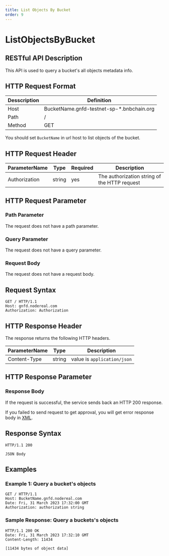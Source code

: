 ```yaml
---
title: List Objects By Bucket
order: 9
---
```


# ListObjectsByBucket

## RESTful API Description

This API is used to query a bucket's all objects metadata info.

## HTTP Request Format

| Desscription | Definition                                |
| ------------ |-------------------------------------------|
| Host         | BucketName.gnfd-testnet-sp-*.bnbchain.org |
| Path         | /                                         |
| Method       | GET                                       |

You should set `BucketName` in url host to list objects of the bucket.

## HTTP Request Header

| ParameterName       | Type   | Required | Description                                  |
|---------------------|--------|----------|----------------------------------------------|
| Authorization       | string | yes      | The authorization string of the HTTP request |

## HTTP Request Parameter

### Path Parameter

The request does not have a path parameter.

### Query Parameter

The request does not have a query parameter.

### Request Body

The request does not have a request body.

## Request Syntax

```shell
GET / HTTP/1.1
Host: gnfd.nodereal.com
Authorization: Authorization
```

## HTTP Response Header

The response returns the following HTTP headers.

| ParameterName     | Type   | Description                           |
| ----------------- | ------ |---------------------------------------|
| Content-Type      | string | value is `application/json`           |

## HTTP Response Parameter

### Response Body

If the request is successful, the service sends back an HTTP 200 response.

If you failed to send request to get approval, you will get error response body in [XML](./common/error.md#sp-error-response-parameter).

## Response Syntax

```shell
HTTP/1.1 200

JSON Body
```

## Examples

### Example 1: Query a bucket's objects

```shell
GET / HTTP/1.1
Host: BucketName.gnfd.nodereal.com
Date: Fri, 31 March 2023 17:32:00 GMT
Authorization: authorization string

```

### Sample Response: Query a buckets's objects

```shell
HTTP/1.1 200 OK
Date: Fri, 31 March 2023 17:32:10 GMT
Content-Length: 11434

[11434 bytes of object data]

```
